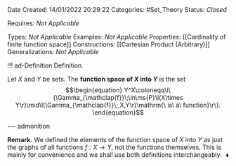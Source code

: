 <br />
<br />

Date Created: 14/01/2022 20:29:22
Categories: #Set_Theory 
Status: _Closed_ 

Requires: _Not Applicable_

Types: _Not Applicable_
Examples: _Not Applicable_
Properties: [[Cardinality of finite function space]]
Constructions: [[Cartesian Product (Arbitrary)]]
Generalizations: _Not Applicable_

!!! ad-Definition Definition.

Let $X$ and $Y$ be sets. The **function space of $X$ into $Y$** is the set
$$\begin{equation}
    Y^X\coloneqq\l\{\Gamma_{\mathclap{f}}\;\in\ms{P}\l(X\times Y\r)\mid\l(\Gamma_{\mathclap{f}}\;,X,Y\r)\mathrm{\ is\ a\ function}\r\}.
\end{equation}$$

--- admonition

**Remark.** We defined the elements of the function space of $X$ into $Y$ as just the graphs of all functions $f:X\to Y$, not the functions themselves. This is mainly for convenience and we shall use both definitions interchangeably.<span style="float:right;">$\blacklozenge$</span>

